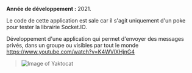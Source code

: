 **Année de développement :** 2021.</br>

Le code de cette application est sale car il s'agit uniquement d'un poke pour tester la librairie Socket.IO.

Développement d'une application qui permet d'envoyer des messages privés, dans un groupe ou visibles par tout le
monde https://www.youtube.com/watch?v=K4WVlXHjnG4
> ![Image of Yaktocat](https://imgur.com/Tb4ip0L.png)

